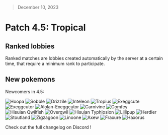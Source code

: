> December 10, 2023

# Patch 4.5: Tropical

## Ranked lobbies

Ranked matches are lobbies created automatically by the server at a certain time, that require a minimum rank to participate.

## New pokemons

Newcomers in 4.5:

![Hoopa](https://raw.githubusercontent.com/PMDCollab/SpriteCollab/master/portrait/0720/Normal.png)
![Sobble](https://raw.githubusercontent.com/PMDCollab/SpriteCollab/master/portrait/0816/Normal.png)
![Drizzile](https://raw.githubusercontent.com/PMDCollab/SpriteCollab/master/portrait/0817/Normal.png)
![Inteleon](https://raw.githubusercontent.com/PMDCollab/SpriteCollab/master/portrait/0818/Normal.png)
![Tropius](https://raw.githubusercontent.com/PMDCollab/SpriteCollab/master/portrait/0357/Normal.png)
![Exeggcute](https://raw.githubusercontent.com/PMDCollab/SpriteCollab/master/portrait/0102/Normal.png)
![Exeggcutor](https://raw.githubusercontent.com/PMDCollab/SpriteCollab/master/portrait/0103/Normal.png)
![Alolan-Exeggcutor](https://raw.githubusercontent.com/PMDCollab/SpriteCollab/master/portrait/0103/0001/Normal.png)
![Carnivine](https://raw.githubusercontent.com/PMDCollab/SpriteCollab/master/portrait/0455/Normal.png)
![Comfey](https://raw.githubusercontent.com/PMDCollab/SpriteCollab/master/portrait/0764/Normal.png)
![Hisuian Qwilfish](https://raw.githubusercontent.com/PMDCollab/SpriteCollab/master/portrait/0211/0001/Normal.png)
![Overqwil](https://raw.githubusercontent.com/PMDCollab/SpriteCollab/master/portrait/0904/Normal.png)
![Hisuian Typhlosion](https://raw.githubusercontent.com/PMDCollab/SpriteCollab/master/portrait/0157/0001/Normal.png)
![Lillipup](https://raw.githubusercontent.com/PMDCollab/SpriteCollab/master/portrait/0506/Normal.png)
![Herdier](https://raw.githubusercontent.com/PMDCollab/SpriteCollab/master/portrait/0507/Normal.png)
![Stoutland](https://raw.githubusercontent.com/PMDCollab/SpriteCollab/master/portrait/0508/Normal.png)
![Zigzagoon](https://raw.githubusercontent.com/PMDCollab/SpriteCollab/master/portrait/0263/Normal.png)
![Linoone](https://raw.githubusercontent.com/PMDCollab/SpriteCollab/master/portrait/0264/Normal.png)
![Axew](https://raw.githubusercontent.com/PMDCollab/SpriteCollab/master/portrait/0610/Normal.png)
![Fraxure](https://raw.githubusercontent.com/PMDCollab/SpriteCollab/master/portrait/0611/Normal.png)
![Haxorus](https://raw.githubusercontent.com/PMDCollab/SpriteCollab/master/portrait/0612/Normal.png)

Check out the full changelog on Discord !
